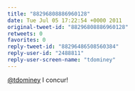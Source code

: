 ```yaml
---
title: "88296808886960128"
date: Tue Jul 05 17:22:54 +0000 2011
original-tweet-id: "88296808886960128"
retweets: 0
favorites: 0
reply-tweet-id: "88296486508560384"
reply-user-id: "2488811"
reply-user-screen-name: "tdominey"
---
```

<a href="https://twitter.com/tdominey">@tdominey</a> I concur!

